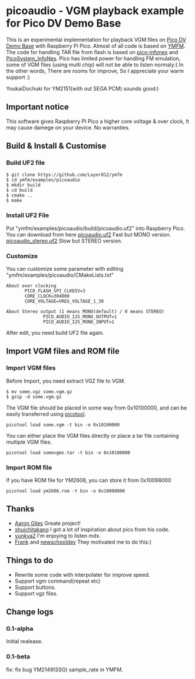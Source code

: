 # picoaudio - VGM playback example for Pico DV Demo Base

This is an experimental implementation for playback VGM files on [Pico DV Demo Base](https://shop.pimoroni.com/products/pimoroni-pico-dv-demo-base?variant=39494203998291) with Raspberry Pi Pico.
Almost of all code is based on [YMFM](https://github.com/aaronsgiles/ymfm). 
The code for handling TAR file from flash is based on [pico-infones](https://github.com/shuichitakano/pico-infones) and [PicoSystem_InfoNes](https://github.com/fhoedemakers/PicoSystem_InfoNes).
Pico has limited power for handling FM emulation, some of VGM files (using multi chip) will not be able to listen normaly:(
In the other words, There are rooms for improve, So I appreciate your warm support :)

YoukaiDochuki for YM2151(with out SEGA PCM) sounds good:)

## Important notice
This software gives Raspberry PI Pico a higher core voltage & over clock, It may cause damege on your device. No warranties.

## Build & Install & Customise
### Build UF2 file
```
$ git clone https://github.com/Layer812/ymfm
$ cd ymfm/examples/picoaudio
$ mkdir build
$ cd build
$ cmake ..
$ make
```
### Install UF2 File
Put "ymfm/examples/picoaudio/build/picoaudio.uf2" into Raspberry Pico.
You can download from here 
 [picoaudio.uf2](https://github.com/Layer812/ymfm/blob/main/examples/picoaudio/picoaudio.uf2) Fast but MONO version.
 [picoaudio_stereo.uf2](https://github.com/Layer812/ymfm/blob/main/examples/picoaudio/picoaudio_stereo.uf2) Slow but STEREO version.
### Customize
You can customize some parameter with editing "ymfm/examples/picoaudio/CMakeLists.txt"

```
About over clocking
       PICO_FLASH_SPI_CLKDIV=3
       CORE_CLOCK=304000
       CORE_VOLTAGE=VREG_VOLTAGE_1_30
```
```
About Stereo output (1 means MONO(default) / 0 means STEREO)
              PICO_AUDIO_I2S_MONO_OUTPUT=1
              PICO_AUDIO_I2S_MONO_INPUT=1
```
After edit, you need build UF2 file again.

## Import VGM files and ROM file
### Import VGM files
Before Import, you need extract VGZ file to VGM.
```
$ mv some.vgz some.vgm.gz
$ gzip -d some.vgm.gz
```
The VGM file should be placed in some way from 0x10100000, and can be easily transferred using [picotool](https://github.com/raspberrypi/picotool).
```
picotool load some.vgm -t bin -o 0x10100000
```
You can either place the VGM files directly or place a tar file containing multiple VGM files. 
```
picotool load somevgms.tar -t bin -o 0x10100000
```
### Import ROM file
If you have ROM file for YM2608, you can store it from 0x10098000
```
picotool load ym2608.rom -t bin -o 0x10098000
```

## Thanks
- [Aaron Giles](https://github.com/aaronsgiles/ymfm) Greate project!
- [shuichitakano](https://github.com/shuichitakano/pico-infones) I got a lot of inspiration about pico from his code.
- [yunkya2](https://github.com/yunkya2/pico-mdx/tree/master/pico-mdx) I'm enjoying to listen mdx.
- [Frank](https://github.com/fhoedemakers/) and [newschooldev](https://github.com/newschooldev) They motivated me to do this:)

## Things to do
- Rewrite some code with interpolater for improve speed.
- Support vgm command(repeat etc)
- Support buttons.
- Support vgz files.

## Change logs
### 0.1-alpha
Initial realease.

### 0.1-beta
fix: fix bug YM2149(SSG) sample_rate in YMFM.
